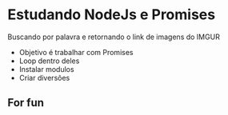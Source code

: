 # Estudando NodeJs e Promises

Buscando por palavra e retornando o link de imagens do IMGUR

* Objetivo é trabalhar com Promises
* Loop dentro deles
* Instalar modulos
* Criar diversões

## For fun
